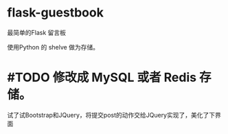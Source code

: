 flask-guestbook
===============
最简单的Flask 留言板

使用Python 的 shelve 做为存储。

#TODO 修改成 MySQL 或者 Redis 存储。
===============
试了试Bootstrap和JQuery，将提交post的动作交给JQuery实现了，美化了下界面